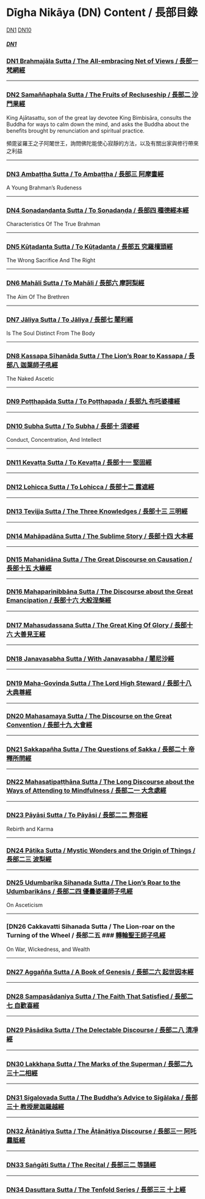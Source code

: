 # Dīgha Nikāya (DN) Content / 長部目錄

[DN1](/dn/#dn1) [DN10](/dn/#dn10)

##### [DN1](/dn1/)
### [DN1 Brahmajāla Sutta / The All-embracing Net of Views / 長部一 梵網經](/dn1/)

---

### [DN2 Samaññaphala Sutta / The Fruits of Recluseship / 長部二 沙門果經](/dn2/)

King Ajātasattu, son of the great lay devotee King Bimbisāra, consults the Buddha for ways to calm down the mind, and asks the Buddha about the benefits brought by renunciation and spiritual practice. 

頻毘娑羅王之子阿闍世王，詢問佛陀能使心寂靜的方法，以及有關出家與修行帶來之利益

---

### [DN3 Ambaṭṭha Sutta / To Ambaṭṭha / 長部三 阿摩晝經](/dn3/)

A Young Brahman’s Rudeness

---

### [DN4 Soṇadaṇḍanta Sutta / To Soṇadaṇḍa / 長部四 種德經本經](/dn4/)

Characteristics Of The True Brahman

---

### [DN5 Kūṭadanta Sutta / To Kūṭadanta / 長部五 究羅檀頭經](/dn5/)

The Wrong Sacrifice And The Right

---

### [DN6 Mahāli Sutta / To Mahāli / 長部六 摩訶梨經](/dn6/)

The Aim Of The Brethren

---

### [DN7 Jāliya Sutta / To Jāliya / 長部七 闍利經](/dn7/)

Is The Soul Distinct From The Body

---

### [DN8 Kassapa Sīhanāda Sutta / The Lion’s Roar to Kassapa / 長部八 迦葉師子吼經](/dn8/)

The Naked Ascetic

---

### [DN9 Poṭṭhapāda Sutta / To Poṭṭhapada / 長部九 布吒婆樓經](/dn9/)

---

### [DN10 Subha Sutta / To Subha / 長部十 須婆經](/dn10/)

Conduct, Concentration, And Intellect

---

### [DN11 Kevaṭṭa Sutta / To Kevaṭṭa / 長部十一 堅固經](/dn11/)

---

### [DN12 Lohicca Sutta / To Lohicca / 長部十二 露遮經](/dn12/)

---

### [DN13 Tevijja Sutta / The Three Knowledges / 長部十三 三明經](/dn13/)

---

### [DN14 Mahāpadāna Sutta / The Sublime Story / 長部十四 大本經](/dn14/)

---

### [DN15 Mahanidāna Sutta / The Great Discourse on Causation / 長部十五 大緣經](/dn15/)

---

### [DN16 Mahaparinibbāna Sutta / The Discourse about the Great Emancipation / 長部十六 大般涅槃經](/dn16/)

---

### [DN17 Mahasudassana Sutta / The Great King Of Glory / 長部十六 大善見王經](/dn17/)

---

### [DN18 Janavasabha Sutta / With Jana­vasabha / 闍尼沙經](/dn18/)

---

### [DN19 Maha-Govinda Sutta / The Lord High Steward / 長部十八 大典尊經](/dn19/)

---

### [DN20 Mahasamaya Sutta / The Discourse on the Great Convention / 長部十九 大會經](/dn20/)

---

### [DN21 Sakkapañha Sutta / The Questions of Sakka / 長部二十 帝釋所問經](/dn21/)

---

### [DN22 Mahasatipaṭṭhāna Sutta / The Long Discourse about the Ways of Attending to Mindfulness / 長部二一 大念處經](/dn22/)

---

### [DN23 Pāyāsi Sutta / To Pāyāsi / 長部二二 弊宿經](/dn23/)

Rebirth and Karma

---

### [DN24 Pāṭika Sutta / Mystic Wonders and the Origin of Things / 長部二三 波梨經](/dn24/)

---

### [DN25 Udumbarika Sihanada Sutta / The Lion’s Roar to the Udumbarikāns / 長部二四 優曇婆邏師子吼經](/dn25/)

On Asceticism

---

### [DN26 Cakkavatti Sihanada Sutta / The Lion-roar on the Turning of the Wheel / 長部二五 ### [轉輪聖王師子吼經](/dn26/)

On War, Wickedness, and Wealth

---

### [DN27 Aggañña Sutta / A Book of Genesis / 長部二六 起世因本經](/dn27/)

---

### [DN28 Sampasādaniya Sutta / The Faith That Satisfied / 長部二七 自歡喜經](/dn28/)

---

### [DN29 Pāsādika Sutta / The Delectable Discourse / 長部二八 清凈經](/dn29/)

---

### [DN30 Lakkhaṇa Sutta / The Marks of the Superman / 長部二九 三十二相經](/dn30/)

---

### [DN31 Sigalovada Sutta / The Buddha’s Advice to Sigālaka / 長部三十 教授屍迦羅越經](/dn31/)

---

### [DN32 Āṭānāṭiya Sutta / The Āṭānāṭiya Discourse / 長部三一 阿吒曩胝經](/dn32/)

---

### [DN33 Saṅgāti Sutta / The Recital / 長部三二 等誦經](/dn33/)

---

### [DN34 Dasuttara Sutta / The Tenfold Series / 長部三三 十上經](/dn34/)

